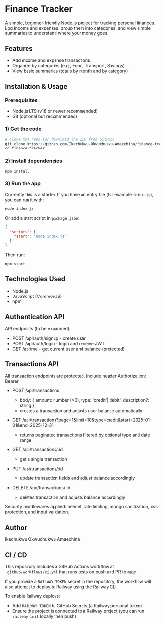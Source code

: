 
# Finance Tracker

A simple, beginner‑friendly Node.js project for tracking personal finances. Log income and expenses, group them into categories, and view simple summaries to understand where your money goes.


## Features

- Add income and expense transactions
- Organize by categories (e.g., Food, Transport, Savings)
- View basic summaries (totals by month and by category)


## Installation & Usage

### Prerequisites
- Node.js LTS (v18 or newer recommended)
- Git (optional but recommended)

### 1) Get the code
```powershell
# Clone the repo (or download the ZIP from GitHub)
git clone https://github.com/Ikechukwu-Okwuchukwu-Amaechina/finance-tracker.git
cd finance-tracker
```

### 2) Install dependencies
```powershell
npm install
```

### 3) Run the app
Currently this is a starter. If you have an entry file (for example `index.js`), you can run it with:
```powershell
node index.js
```

Or add a start script in `package.json`:
```json
{
  "scripts": {
    "start": "node index.js"
  }
}
```
Then run:
```powershell
npm start
```


## Technologies Used
- Node.js
- JavaScript (CommonJS)
- npm

## Authentication API
API endpoints (to be expanded):
- POST /api/auth/signup - create user
- POST /api/auth/login - login and receive JWT
- GET /api/me - get current user and balance (protected)

## Transactions API

All transaction endpoints are protected. Include header Authorization: Bearer <token>

- POST /api/transactions
   - body: { amount: number (>0), type: 'credit'|'debit', description?: string }
   - creates a transaction and adjusts user balance automatically

- GET /api/transactions?page=1&limit=10&type=credit&start=2025-01-01&end=2025-12-31
   - returns paginated transactions filtered by optional type and date range

- GET /api/transactions/:id
   - get a single transaction

- PUT /api/transactions/:id
   - update transaction fields and adjust balance accordingly

- DELETE /api/transactions/:id
   - deletes transaction and adjusts balance accordingly

Security middlewares applied: helmet, rate limiting, mongo sanitization, xss protection, and input validation.

## Author
Ikechukwu Okwuchukwu Amaechina  

## CI / CD

This repository includes a GitHub Actions workflow at `.github/workflows/ci.yml` that runs tests on push and PR to `main`.

If you provide a `RAILWAY_TOKEN` secret in the repository, the workflow will also attempt to deploy to Railway using the Railway CLI.

To enable Railway deploys:
- Add `RAILWAY_TOKEN` to GitHub Secrets (a Railway personal token)
- Ensure the project is connected to a Railway project (you can run `railway init` locally then push)

